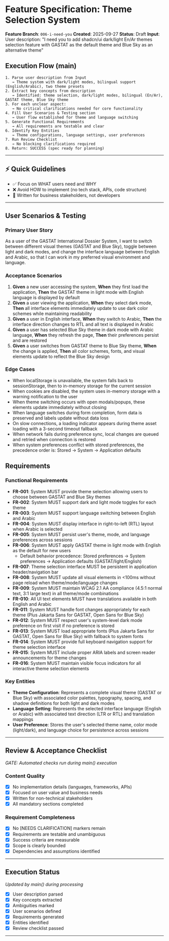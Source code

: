 # Feature Specification: Theme Selection System

**Feature Branch**: `006-i-need-you`
**Created**: 2025-09-27
**Status**: Draft
**Input**: User description: "I need you to add shadcn/ui dark/light En/Ar themes selection feature with GASTAT as the default theme and Blue Sky as an alternative theme"

## Execution Flow (main)
```
1. Parse user description from Input
   → Theme system with dark/light modes, bilingual support (English/Arabic), two theme presets
2. Extract key concepts from description
   → Identified: theme selection, dark/light modes, bilingual (En/Ar), GASTAT theme, Blue Sky theme
3. For each unclear aspect:
   → No critical clarifications needed for core functionality
4. Fill User Scenarios & Testing section
   → User flow established for theme and language switching
5. Generate Functional Requirements
   → All requirements are testable and clear
6. Identify Key Entities
   → Theme configurations, language settings, user preferences
7. Run Review Checklist
   → No blocking clarifications required
8. Return: SUCCESS (spec ready for planning)
```

---

## ⚡ Quick Guidelines
- ✅ Focus on WHAT users need and WHY
- ❌ Avoid HOW to implement (no tech stack, APIs, code structure)
- 👥 Written for business stakeholders, not developers

---

## User Scenarios & Testing

### Primary User Story
As a user of the GASTAT International Dossier System, I want to switch between different visual themes (GASTAT and Blue Sky), toggle between light and dark modes, and change the interface language between English and Arabic, so that I can work in my preferred visual environment and language.

### Acceptance Scenarios
1. **Given** a new user accessing the system, **When** they first load the application, **Then** the GASTAT theme in light mode with English language is displayed by default
2. **Given** a user viewing the application, **When** they select dark mode, **Then** all interface elements immediately update to use dark color schemes while maintaining readability
3. **Given** a user in English interface, **When** they switch to Arabic, **Then** the interface direction changes to RTL and all text is displayed in Arabic
4. **Given** a user has selected Blue Sky theme in dark mode with Arabic language, **When** they refresh the page, **Then** their preferences persist and are restored
5. **Given** a user switches from GASTAT theme to Blue Sky theme, **When** the change is applied, **Then** all color schemes, fonts, and visual elements update to reflect the Blue Sky design

### Edge Cases
- When localStorage is unavailable, the system falls back to sessionStorage, then to in-memory storage for the current session
- When cookies are disabled, the system uses in-memory storage with a warning notification to the user
- When theme switching occurs with open modals/popups, these elements update immediately without closing
- When language switches during form completion, form data is preserved and labels update without data loss
- On slow connections, a loading indicator appears during theme asset loading with a 3-second timeout fallback
- When network fails during preference sync, local changes are queued and retried when connection is restored
- When system preferences conflict with stored preferences, the precedence order is: Stored → System → Application defaults

## Requirements

### Functional Requirements
- **FR-001**: System MUST provide theme selection allowing users to choose between GASTAT and Blue Sky themes
- **FR-002**: System MUST support dark and light mode toggles for each theme
- **FR-003**: System MUST support language switching between English and Arabic
- **FR-004**: System MUST display interface in right-to-left (RTL) layout when Arabic is selected
- **FR-005**: System MUST persist user's theme, mode, and language preferences across sessions
- **FR-006**: System MUST apply GASTAT theme in light mode with English as the default for new users
  - Default behavior precedence: Stored preferences → System preferences → Application defaults (GASTAT/light/English)
- **FR-007**: Theme selection interface MUST be persistent in application header/navigation bar
- **FR-008**: System MUST update all visual elements in <100ms without page reload when theme/mode/language changes
- **FR-009**: System MUST maintain WCAG 2.1 AA compliance (4.5:1 normal text, 3:1 large text) in all theme/mode combinations
- **FR-010**: All UI text elements MUST have translations available in both English and Arabic
- **FR-011**: System MUST handle font changes appropriately for each theme (Plus Jakarta Sans for GASTAT, Open Sans for Blue Sky)
- **FR-012**: System MUST respect user's system-level dark mode preference on first visit if no preference is stored
- **FR-013**: System MUST load appropriate fonts (Plus Jakarta Sans for GASTAT, Open Sans for Blue Sky) with fallback to system fonts
- **FR-014**: System MUST provide full keyboard navigation support for theme selection interface
- **FR-015**: System MUST include proper ARIA labels and screen reader announcements for theme changes
- **FR-016**: System MUST maintain visible focus indicators for all interactive theme selection elements

### Key Entities
- **Theme Configuration**: Represents a complete visual theme (GASTAT or Blue Sky) with associated color palettes, typography, spacing, and shadow definitions for both light and dark modes
- **Language Setting**: Represents the selected interface language (English or Arabic) with associated text direction (LTR or RTL) and translation mappings
- **User Preference**: Stores the user's selected theme name, color mode (light/dark), and language choice for persistence across sessions

---

## Review & Acceptance Checklist
*GATE: Automated checks run during main() execution*

### Content Quality
- [x] No implementation details (languages, frameworks, APIs)
- [x] Focused on user value and business needs
- [x] Written for non-technical stakeholders
- [x] All mandatory sections completed

### Requirement Completeness
- [x] No [NEEDS CLARIFICATION] markers remain
- [x] Requirements are testable and unambiguous
- [x] Success criteria are measurable
- [x] Scope is clearly bounded
- [x] Dependencies and assumptions identified

---

## Execution Status
*Updated by main() during processing*

- [x] User description parsed
- [x] Key concepts extracted
- [x] Ambiguities marked
- [x] User scenarios defined
- [x] Requirements generated
- [x] Entities identified
- [x] Review checklist passed

---